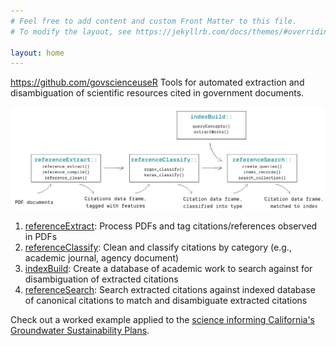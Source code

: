 ```yaml
---
# Feel free to add content and custom Front Matter to this file.
# To modify the layout, see https://jekyllrb.com/docs/themes/#overriding-theme-defaults

layout: home
---
```

https://github.com/govscienceuseR
Tools for automated extraction and disambiguation of scientific resources cited in government documents.  

![govscienceuseR workflow](img/workflow.png "govscienceuseR workflow")

1. [referenceExtract](https://github.com/govscienceuseR/referenceExtract): Process PDFs and tag citations/references observed in PDFs  
2. [referenceClassify](https://github.com/govscienceuseR/referenceClassify): Clean and classify citations by category (e.g., academic journal, agency document)  
3. [indexBuild](https://github.com/govscienceuseR/indexBuild): Create a database of academic work to search against for disambiguation of extracted citations  
4. [referenceSearch](https://github.com/govscienceuseR/referenceSearch): Search extracted citations against indexed database of canonical citations to match and disambiguate extracted citations 

Check out a worked example applied to the [science informing California's Groundwater Sustainability Plans](https://liza-wood.github.io/gsp_vignette.html).  

<!--- (https://htmlpreview.github.io/?https://raw.githubusercontent.com/govscienceuseR/govscienceuseR/main/vignettes/gsp_vignette.html) --->
